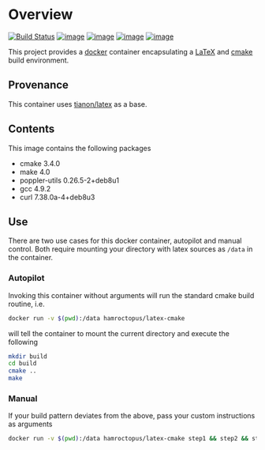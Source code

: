 Overview
========
[![Build Status](https://travis-ci.org/EricCrosson/latex-cmake.svg?branch=travis-ci)](https://travis-ci.org/EricCrosson/latex-cmake)
[![image](https://imagelayers.io/badge/hamroctopus/latex-cmake:latest.svg)](https://imagelayers.io/?images=hamroctopus/latex-cmake:latest)
[![image](https://img.shields.io/badge/docker-ready-blue.svg)](https://hub.docker.com/r/hamroctopus/latex-cmake/)
[![image](https://img.shields.io/docker/pulls/hamroctopus/latex-cmake.svg?maxAge=2592000)](https://hub.docker.com/r/hamroctopus/latex-cmake/)
[![image](https://img.shields.io/docker/stars/hamroctopus/latex-cmake.svg?maxAge=2592000)](https://hub.docker.com/r/hamroctopus/latex-cmake/)

This project provides a [docker](https://www.docker.com/) container
encapsulating a [LaTeX](https://www.latex-project.org/) and
[cmake](https://cmake.org/) build environment.

Provenance
----------

This container uses
[tianon/latex](https://hub.docker.com/r/tianon/latex/) as a base.

Contents
--------

This image contains the following packages

-   cmake 3.4.0
-   make 4.0
-   poppler-utils 0.26.5-2+deb8u1
-   gcc 4.9.2
-   curl 7.38.0a-4+deb8u3

Use
---

There are two use cases for this docker container, autopilot and manual
control. Both require mounting your directory with latex sources as
`/data` in the container.

### Autopilot

Invoking this container without arguments will run the standard cmake
build routine, i.e.

``` bash
docker run -v $(pwd):/data hamroctopus/latex-cmake
```

will tell the container to mount the current directory and execute the
following

``` bash
mkdir build
cd build
cmake ..
make
```

### Manual

If your build pattern deviates from the above, pass your custom
instructions as arguments

``` bash
docker run -v $(pwd):/data hamroctopus/latex-cmake step1 && step2 && step3
```
